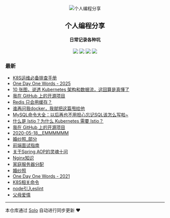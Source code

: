 <p align="center"><img alt="个人编程分享" src="https://oss.geekz.cn:81/pic/%E5%B0%8F%E7%81%B6%E5%A4%B4%E5%83%8F/qqhead.png"></p><h2 align="center">
个人编程分享
</h2>

<h4 align="center">日常记录各种坑</h4>
<p align="center"><a title="个人编程分享" target="_blank" href="https://github.com/liangzhaoliang95/solo-blog"><img src="https://img.shields.io/github/last-commit/liangzhaoliang95/solo-blog.svg?style=flat-square&color=FF9900"></a>
<a title="GitHub repo size in bytes" target="_blank" href="https://github.com/liangzhaoliang95/solo-blog"><img src="https://img.shields.io/github/repo-size/liangzhaoliang95/solo-blog.svg?style=flat-square"></a>
<a title="Solo Version" target="_blank" href="https://github.com/88250/solo/releases"><img src="https://img.shields.io/badge/solo-4.4.0-f1e05a.svg?style=flat-square&color=blueviolet"></a>
<a title="Hits" target="_blank" href="https://github.com/88250/hits"><img src="https://hits.b3log.org/liangzhaoliang95/solo-blog.svg"></a></p>

### 最新

* [K8S运维必备排查手册](https://localhost:81/articles/2025/03/24/1742785752962.html)
* [One Day One Words - 2025](https://localhost:81/articles/2025/01/25/1737772414099.html)
* [10 张图，说透 Kubernetes 架构和数据流，这回算是真懂了](https://localhost:81/articles/2024/12/19/1734586995091.html)
* [我在 GitHub 上的开源项目](https://localhost:81/my-github-repos)
* [Redis 只会用缓存？](https://localhost:81/articles/2023/01/12/1673500626095.html)
* [谁再问我docker，我就把这篇甩给他](https://localhost:81/articles/2023/01/03/1672726614049.html)
* [MySQL命令大全：以后再也不用担心忘记SQL该怎么写啦~](https://localhost:81/articles/2022/12/19/1671410962873.html)
* [什么是 Istio？为什么 Kubernetes 需要 Istio？](https://localhost:81/articles/2022/06/13/1655092892483.html)
* [我在 GitHub 上的开源项目](https://localhost:81/github)
* [2020-05-18__EMMMMMM](https://localhost:81/articles/2022/06/10/1654857463774.html)
* [婚纱照_部分](https://localhost:81/articles/2020/12/25/1608880891587.html)
* [前端面试指南](https://localhost:81/articles/2020/08/28/1598607282631.html)
* [关于Spring AOP的灵魂十问](https://localhost:81/articles/2020/09/09/1599613727655.html)
* [Nginx知识](https://localhost:81/articles/2020/08/24/1598231403151.html)
* [家庭服务器分配](https://localhost:81/articles/2020/12/01/1606813159401.html)
* [婚纱照](https://localhost:81/articles/2021/01/19/1611049908855.html)
* [One Day One Words - 2021](https://localhost:81/articles/2021/06/25/1624604005727.html)
* [K8S相关命令](https://localhost:81/articles/2021/06/28/1624866121392.html)
* [node引入eslint](https://localhost:81/articles/2021/06/28/1624866258147.html)
* [父母爱情](https://localhost:81/articles/2020/12/25/1608888836182.html)



---

本仓库通过 [Solo](https://github.com/88250/solo) 自动进行同步更新 ❤️ 